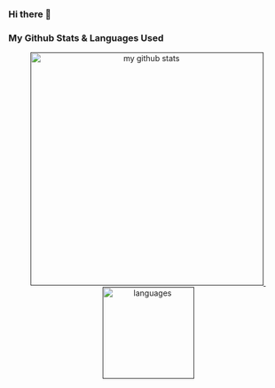 ### Hi there 👋


<!-- My GitHub stats with buefy theme ❤️ -->
### My Github Stats & Languages Used

<a align="center" href="">
<p align="center">
<img src="https://github-readme-stats.vercel.app/api?username=AlMishbah&count_private=true&show_icons=true&theme=radical" alt="my github stats" width="420"/>&nbsp;<img src="https://github-readme-stats.vercel.app/api/top-langs/?username=AlMishbah&layout=compact&hide=html,css&theme=radical" alt="languages" height="165">
</p>
</a>
